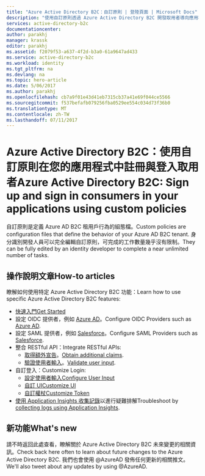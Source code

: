 ```yaml
---
title: "Azure Active Directory B2C：自訂原則 | 登陸頁面 | Microsoft Docs"
description: "使用自訂原則透過 Azure Active Directory B2C 開發取用者導向應用程式"
services: active-directory-b2c
documentationcenter: 
author: parakhj
manager: krassk
editor: parakhj
ms.assetid: f2079f53-a637-4f2d-b3a0-61a9647ad433
ms.service: active-directory-b2c
ms.workload: identity
ms.tgt_pltfrm: na
ms.devlang: na
ms.topic: hero-article
ms.date: 5/06/2017
ms.author: parakhj
ms.openlocfilehash: cb7a9f01e43d41eb7315cb37a41e69f044ce5566
ms.sourcegitcommit: f537befafb079256fba0529ee554c034d73f36b0
ms.translationtype: MT
ms.contentlocale: zh-TW
ms.lasthandoff: 07/11/2017
---
```

# <a name="azure-active-directory-b2c-sign-up-and-sign-in-consumers-in-your-applications-using-custom-policies"></a><span data-ttu-id="7b55f-103">Azure Active Directory B2C：使用自訂原則在您的應用程式中註冊與登入取用者</span><span class="sxs-lookup"><span data-stu-id="7b55f-103">Azure Active Directory B2C: Sign up and sign in consumers in your applications using custom policies</span></span>
<span data-ttu-id="7b55f-104">自訂原則是定義 Azure AD B2C 租用戶行為的組態檔。</span><span class="sxs-lookup"><span data-stu-id="7b55f-104">Custom policies are configuration files that define the behavior of your Azure AD B2C tenant.</span></span> <span data-ttu-id="7b55f-105">身分識別開發人員可以完全編輯自訂原則，可完成的工作數量幾乎沒有限制。</span><span class="sxs-lookup"><span data-stu-id="7b55f-105">They can be fully edited by an identity developer to complete a near unlimited number of tasks.</span></span>

## <a name="how-to-articles"></a><span data-ttu-id="7b55f-106">操作說明文章</span><span class="sxs-lookup"><span data-stu-id="7b55f-106">How-to articles</span></span>
<span data-ttu-id="7b55f-107">瞭解如何使用特定 Azure Active Directory B2C 功能：</span><span class="sxs-lookup"><span data-stu-id="7b55f-107">Learn how to use specific Azure Active Directory B2C features:</span></span>

* [<span data-ttu-id="7b55f-108">快速入門</span><span class="sxs-lookup"><span data-stu-id="7b55f-108">Get Started</span></span>](active-directory-b2c-overview-custom.md)
* <span data-ttu-id="7b55f-109">設定 OIDC 提供者，例如 [Azure AD](active-directory-b2c-setup-aad-custom.md)。</span><span class="sxs-lookup"><span data-stu-id="7b55f-109">Configure OIDC Providers such as [Azure AD](active-directory-b2c-setup-aad-custom.md).</span></span>
* <span data-ttu-id="7b55f-110">設定 SAML 提供者，例如 [Salesforce](active-directory-b2c-setup-sf-app-custom.md)。</span><span class="sxs-lookup"><span data-stu-id="7b55f-110">Configure SAML Providers such as [Salesforce](active-directory-b2c-setup-sf-app-custom.md).</span></span>
* <span data-ttu-id="7b55f-111">整合 RESTful API：</span><span class="sxs-lookup"><span data-stu-id="7b55f-111">Integrate RESTful APIs:</span></span>
    * <span data-ttu-id="7b55f-112">[取得額外宣告](active-directory-b2c-rest-api-step-custom.md)。</span><span class="sxs-lookup"><span data-stu-id="7b55f-112">[Obtain additional claims](active-directory-b2c-rest-api-step-custom.md).</span></span>
    * <span data-ttu-id="7b55f-113">[驗證使用者輸入](active-directory-b2c-rest-api-validation-custom.md)。</span><span class="sxs-lookup"><span data-stu-id="7b55f-113">[Validate user input](active-directory-b2c-rest-api-validation-custom.md).</span></span>
* <span data-ttu-id="7b55f-114">自訂登入：</span><span class="sxs-lookup"><span data-stu-id="7b55f-114">Customize Login:</span></span>
    * [<span data-ttu-id="7b55f-115">設定使用者輸入</span><span class="sxs-lookup"><span data-stu-id="7b55f-115">Configure User Input</span></span>](active-directory-b2c-configure-signup-self-asserted-custom.md)
    * [<span data-ttu-id="7b55f-116">自訂 UI</span><span class="sxs-lookup"><span data-stu-id="7b55f-116">Customize UI</span></span>](active-directory-b2c-ui-customization-custom.md)
    * [<span data-ttu-id="7b55f-117">自訂權杖</span><span class="sxs-lookup"><span data-stu-id="7b55f-117">Customize Token</span></span>](active-directory-b2c-reference-manage-sso-and-token-configuration.md)
* <span data-ttu-id="7b55f-118">[使用 Application Insights 收集記錄](active-directory-b2c-troubleshoot-custom.md)以進行疑難排解</span><span class="sxs-lookup"><span data-stu-id="7b55f-118">Troubleshoot by [collecting logs using Application Insights](active-directory-b2c-troubleshoot-custom.md).</span></span>

## <a name="whats-new"></a><span data-ttu-id="7b55f-119">新功能</span><span class="sxs-lookup"><span data-stu-id="7b55f-119">What's new</span></span>
<span data-ttu-id="7b55f-120">請不時返回此處查看，瞭解關於 Azure Active Directory B2C 未來變更的相關資訊。</span><span class="sxs-lookup"><span data-stu-id="7b55f-120">Check back here often to learn about future changes to the Azure Active Directory B2C.</span></span> <span data-ttu-id="7b55f-121">我們也會使用 @AzureAD 發佈任何更新的相關推文。</span><span class="sxs-lookup"><span data-stu-id="7b55f-121">We'll also tweet about any updates by using @AzureAD.</span></span>



